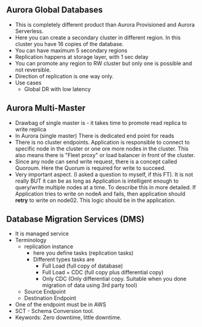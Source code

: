 

## Aurora Global Databases

* This is completely different product than Aurora Provisioned and Aurora Serverless.
* Here you can create a secondary cluster in different region. In this cluster you have 16 copies of the database.
* You can have maximum 5 secondary regions
* Replication happens at storage layer, with 1 sec delay
* You can promote any region to RW cluster but only one is possible and not reversible.
* Direction of replication is one way only.
* Use cases
  * Global DR with low latency

## Aurora Multi-Master

* Drawbag of single master is - it takes time to promote read replica to write replica
* In Aurora (single master) There is dedicated end point for reads
* There is no cluster endpoints. Application is responsible to connect to specific node in the cluster or one ore more nodes in the cluster. This also means there is "Fleet proxy" or load balancer in front of the cluster.
* Since any node can send write request, there is a concept called Quoroum. Here the Quorum is required for write to succeed.
* Very important aspect. (I asked a question to myself, if this FT). It is not really BUT it can be as long as Application is intelligent enough to query/write multiple nodes at a time. To describe this in more detailed. If Application tries to write on nodeA and fails, then application should **retry** to write on node02. This logic should be in the application.

## Database Migration Services (DMS)

* It is managed service
* Terminology
  * replication instance
    * here you define tasks (replication tasks)
    * Different types tasks are
      * Full Load (full copy of database)
      * Full Load + CDC (full copy plus differential copy)
      * Only CDC (Only differential copy. Suitable when you done migration of data using 3rd party tool)
  * Source Endpoint
  * Destination Endpoint
* One of the endpoint must be in AWS
* SCT - Schema Conversion tool.
* Keywords: Zero downtime, little downtime.
